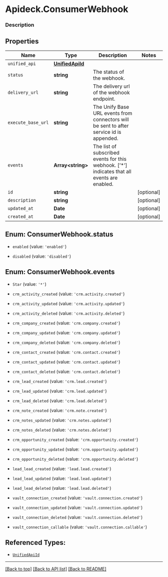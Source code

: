 # Apideck.ConsumerWebhook

### Description

## Properties
Name | Type | Description | Notes
------------ | ------------- | ------------- | -------------
`unified_api` | [**UnifiedApiId**](UnifiedApiId.md) |  | 
`status` | **string** | The status of the webhook. | 
`delivery_url` | **string** | The delivery url of the webhook endpoint. | 
`execute_base_url` | **string** | The Unify Base URL events from connectors will be sent to after service id is appended. | 
`events` | **Array&lt;string&gt;** | The list of subscribed events for this webhook. [’*’] indicates that all events are enabled. | 
`id` | **string** |  | [optional] 
`description` | **string** |  | [optional] 
`updated_at` | **Date** |  | [optional] 
`created_at` | **Date** |  | [optional] 





<a name="ConsumerWebhookStatus"></a>
## Enum: ConsumerWebhook.status


* `enabled` (value: `'enabled'`)

* `disabled` (value: `'disabled'`)




<a name="Array<ConsumerWebhookEvents>"></a>
## Enum: ConsumerWebhook.events


* `Star` (value: `'*'`)

* `crm_activity_created` (value: `'crm.activity.created'`)

* `crm_activity_updated` (value: `'crm.activity.updated'`)

* `crm_activity_deleted` (value: `'crm.activity.deleted'`)

* `crm_company_created` (value: `'crm.company.created'`)

* `crm_company_updated` (value: `'crm.company.updated'`)

* `crm_company_deleted` (value: `'crm.company.deleted'`)

* `crm_contact_created` (value: `'crm.contact.created'`)

* `crm_contact_updated` (value: `'crm.contact.updated'`)

* `crm_contact_deleted` (value: `'crm.contact.deleted'`)

* `crm_lead_created` (value: `'crm.lead.created'`)

* `crm_lead_updated` (value: `'crm.lead.updated'`)

* `crm_lead_deleted` (value: `'crm.lead.deleted'`)

* `crm_note_created` (value: `'crm.note.created'`)

* `crm_notes_updated` (value: `'crm.notes.updated'`)

* `crm_notes_deleted` (value: `'crm.notes.deleted'`)

* `crm_opportunity_created` (value: `'crm.opportunity.created'`)

* `crm_opportunity_updated` (value: `'crm.opportunity.updated'`)

* `crm_opportunity_deleted` (value: `'crm.opportunity.deleted'`)

* `lead_lead_created` (value: `'lead.lead.created'`)

* `lead_lead_updated` (value: `'lead.lead.updated'`)

* `lead_lead_deleted` (value: `'lead.lead.deleted'`)

* `vault_connection_created` (value: `'vault.connection.created'`)

* `vault_connection_updated` (value: `'vault.connection.updated'`)

* `vault_connection_deleted` (value: `'vault.connection.deleted'`)

* `vault_connection_callable` (value: `'vault.connection.callable'`)




## Referenced Types:
* [`UnifiedApiId`](UnifiedApiId.md)









---

[[Back to top]](#) [[Back to API list]](../../../../README.md#documentation-for-api-endpoints) [[Back to README]](../../../../README.md)


